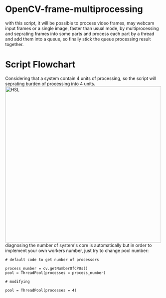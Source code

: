 # OpenCV-frame-multiprocessing
with this script, it will be possible to process video frames, may webcam input frames or a single image,
faster than usual mode, by multiprocessing and seprating frames into some parts and process each part by a thread and add
them into a queue, so finally stick the queue processing result together.

# Script Flowchart
Considering that a system contain 4 units of processing, so the script will seprating burden of processing into 4 units.\
<a href="https://github.com/maze80/Soccer-Robot-Playground"><img src="https://s2.uupload.ir/files/screenshot_from_2023-03-03_17-43-33_bt4.png" alt="HSL" width="500"></a> \
diagnosing the number of system's core is automatically but in order to implement your own workers number, just try to change pool number: 
```
# default code to get number of processors

process_number = cv.getNumberOfCPUs()
pool = ThreadPool(processes = process_number)
```
```
# modifying

pool = ThreadPool(processes = 4)
```
